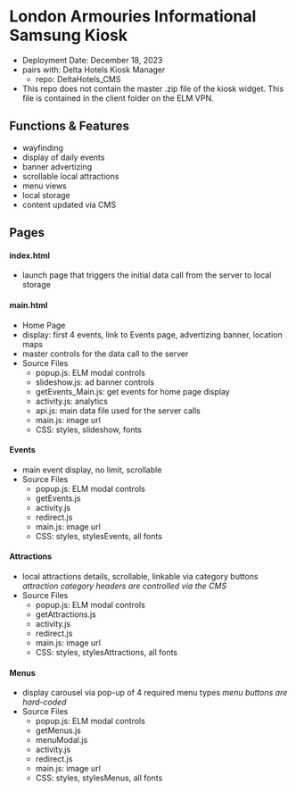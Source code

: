 # London Armouries Informational Samsung Kiosk

 - Deployment Date: December 18, 2023
 - pairs with: Delta Hotels Kiosk Manager
    - repo: DeltaHotels_CMS
- This repo does not contain the master .zip file of the kiosk widget. This file is contained in the client folder on the ELM VPN.

## Functions & Features
- wayfinding
- display of daily events
- banner advertizing
- scrollable local attractions
- menu views
- local storage
- content updated via CMS

## Pages
#### index.html
- launch page that triggers the initial data call from the server to local storage

#### main.html
- Home Page
- display: first 4 events, link to Events page, advertizing banner, location maps
- master controls for the data call to the server
- Source Files
    - popup.js: ELM modal controls
    - slideshow.js: ad banner controls
    - getEvents_Main.js: get events for home page display
    - activity.js: analytics
    - api.js: main data file used for the server calls
    - main.js: image url
    - CSS: styles, slideshow, fonts

#### Events
- main event display, no limit, scrollable
- Source Files
    - popup.js: ELM modal controls
    - getEvents.js
    - activity.js
    - redirect.js
    - main.js: image url
    - CSS: styles, stylesEvents, all fonts

#### Attractions
- local attractions details, scrollable, linkable via category buttons *attraction category headers are controlled via the CMS*
- Source Files
    - popup.js: ELM modal controls
    - getAttractions.js
    - activity.js
    - redirect.js
    - main.js: image url
    - CSS: styles, stylesAttractions, all fonts

#### Menus
- display carousel via pop-up of 4 required menu types *menu buttons are hard-coded*
- Source Files
    - popup.js: ELM modal controls
    - getMenus.js
    - menuModal.js
    - activity.js
    - redirect.js
    - main.js: image url
    - CSS: styles, stylesMenus, all fonts

